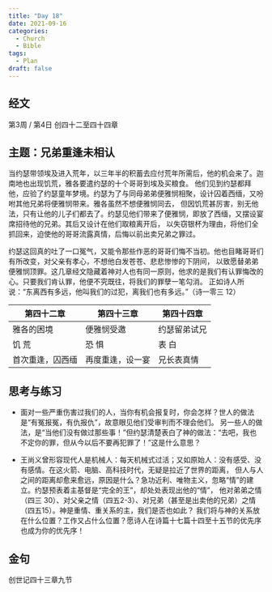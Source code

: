 ```yaml
---
title: "Day 18"
date: 2021-09-16
categories:
  - Church
  - Bible
tags:
  - Plan
draft: false
---
```


## 经文
第3周 / 第4日 创四十二至四十四章

## 主题：兄弟重逢未相认
当约瑟带领埃及进入荒年，以三年半的积蓄去应付荒年所需后，他的机会来了。迦南地也出现饥荒，雅各要遣约瑟的十个哥哥到埃及买粮食。
他们见到约瑟都拜他，应验了约瑟童年梦境。约瑟为了与同母弟弟便雅悯相聚，设计囚着西缅，又吩咐其他兄弟将便雅悯带来。雅各虽然不想便雅悯同去，
但因饥荒甚厉害，别无他法，只有让他的儿子们都去了。约瑟见他们带来了便雅悯，即放了西缅，又摆设宴席招待他的兄弟。其后又设计在他们取粮离开后，
以失窃银杯为理由，将他们全抓回来，迫使他的哥哥流露真情，后悔以前出卖兄弟之罪过。

约瑟这回真的吐了一口冤气，又能令那些作恶的哥哥们悔不当初。他也目睹哥哥们有所改变，对父亲有孝心，不想他白发苍苍、悲悲惨惨的下阴间，
以致愿替弟弟便雅悯顶罪。这几章经文隐藏着神对人也有同一原则，他求的是我们有认罪悔改的心。只要我们肯认罪，他便不究既往，将我们的罪孽一笔勾消。
正如诗人所说：“东离西有多远，他叫我们的过犯，离我们也有多远。”（诗一零三  12）

| 第四十二章    | 第四十三章    | 第四十四章  |
| -------- | -------- | ------ |
| 雅各的困境    | 便雅悯受邀    | 约瑟留弟试兄 |
| 饥 荒      | 恐 惧      | 表 白    |
| 首次重逢，囚西缅 | 再度重逢，设一宴 | 兄长表真情  |

## 思考与练习
* 面对一些严重伤害过我们的人，当你有机会报复时，你会怎样？世人的做法是“有冤报冤，有仇报仇”，故意眼见他们受审判而不理会他们。
另一些人的做法，是“当他们没有做过那些事！”但约瑟清楚表白了神的做法：“去吧，我也不定你的罪，但从今以后不要再犯罪了！”这是什么意思？

* 王尚义曾形容现代人是机械人：每天机械式过活；又如原始人：没有感受、没有感情。在这火箭、电脑、高科技时代，无疑是拉近了世界的距离，
但人与人之间的距离却愈来愈远，原因是什么？急功近利、唯物主义，忽略“情”的建立。约瑟预表着主基督是“完全的王”，却处处表现出他的“情”，
他对弟弟之情（四三  30）、对父亲之情（四五2-3）、对兄弟（甚至是出卖他的兄弟）之情（四五15）。神是重情、重关系的主，我们是否也如此？
我们将与神的关系放在什么位置？工作又占什么位置？愿诗人在诗篇十七篇十四至十五节的优先序也成为你的优先序！

## 金句
创世记四十三章九节

